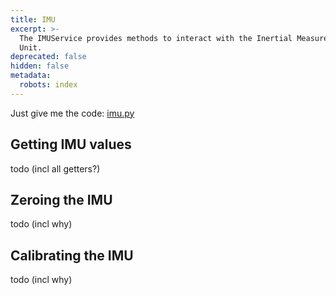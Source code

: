 ```yaml
---
title: IMU
excerpt: >-
  The IMUService provides methods to interact with the Inertial Measurement
  Unit.
deprecated: false
hidden: false
metadata:
  robots: index
---
```

Just give me the code: [imu.py](https://github.com/kscalelabs/kos/blob/master/kos-py/pykos/services/imu.py)

## Getting IMU values

todo (incl all getters?)

## Zeroing the IMU

todo (incl why)

## Calibrating the IMU

todo (incl why)